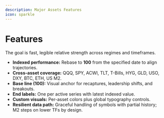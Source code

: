```yaml
---
description: Major Assets Features
icon: sparkle
---
```


# Features

The goal is fast, legible relative strength across regimes and timeframes.

* **Indexed performance:** Rebase to **100** from the specified date to align trajectories.
* **Cross-asset coverage:** QQQ, SPY, ACWI, TLT, T-Bills, HYG, GLD, USO, DXY, BTC, ETH, US M2.
* **Base line (100):** Visual anchor for recaptures, leadership shifts, and breakouts.
* **End labels:** One per active series with latest indexed value.
* **Custom visuals:** Per-asset colors plus global typography controls.
* **Resilient data path:** Graceful handling of symbols with partial history; M2 steps on lower TFs by design.
